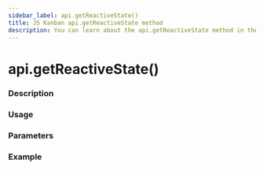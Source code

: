 ```yaml
---
sidebar_label: api.getReactiveState()
title: JS Kanban api.getReactiveState method
description: You can learn about the api.getReactiveState method in the documentation of the JavaScript Kanban library. Browse developer guides and API reference, try out code examples and live demos.
---
```


# api.getReactiveState()

### Description


### Usage


### Parameters


### Example

```jsx

```
